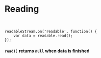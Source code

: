 # Reading

<br/>

```
readableStream.on('readable', function() {
    var data = readable.read();
});
```
<!-- .element: class="javascript" -->

#### `read()` returns `null` when data is finished
<!-- .element: class="fragment" -->
